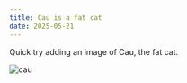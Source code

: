 ```yaml
---
title: Cau is a fat cat
date: 2025-05-21
---
```


Quick try adding an image of Cau, the fat cat.

![cau](images/cau.jpeg)
